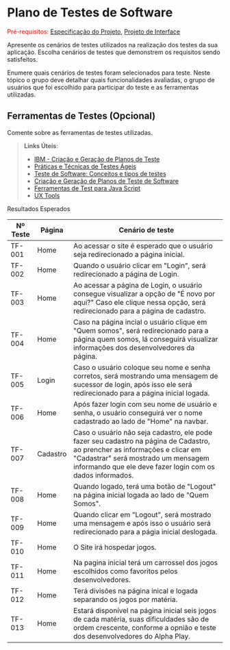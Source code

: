 # Plano de Testes de Software

<span style="color:red">Pré-requisitos: <a href="2-Especificação do Projeto.md"> Especificação do Projeto</a></span>, <a href="3-Projeto de Interface.md"> Projeto de Interface</a>

Apresente os cenários de testes utilizados na realização dos testes da sua aplicação. Escolha cenários de testes que demonstrem os requisitos sendo satisfeitos.

Enumere quais cenários de testes foram selecionados para teste. Neste tópico o grupo deve detalhar quais funcionalidades avaliadas, o grupo de usuários que foi escolhido para participar do teste e as ferramentas utilizadas.
 
## Ferramentas de Testes (Opcional)

Comente sobre as ferramentas de testes utilizadas.
 
> **Links Úteis**:
> - [IBM - Criação e Geração de Planos de Teste](https://www.ibm.com/developerworks/br/local/rational/criacao_geracao_planos_testes_software/index.html)
> - [Práticas e Técnicas de Testes Ágeis](http://assiste.serpro.gov.br/serproagil/Apresenta/slides.pdf)
> -  [Teste de Software: Conceitos e tipos de testes](https://blog.onedaytesting.com.br/teste-de-software/)
> - [Criação e Geração de Planos de Teste de Software](https://www.ibm.com/developerworks/br/local/rational/criacao_geracao_planos_testes_software/index.html)
> - [Ferramentas de Test para Java Script](https://geekflare.com/javascript-unit-testing/)
> - [UX Tools](https://uxdesign.cc/ux-user-research-and-user-testing-tools-2d339d379dc7)

Resultados Esperados

| Nº Teste | Página | Cenário de teste |
|-----------|-----------------------------------------|----|
|TF-001| Home | Ao acessar o site é esperado que o usuário seja redirecionado a página inicial. |
|TF-002| Home | Quando o usuário clicar em "Login", será redirecionado a página de Login. |
|TF-003| Home | Ao acessar a página de Login, o usuário consegue visualizar a opção de "É novo por aqui?" Caso ele clique nessa opção, será redirecionado para a página de cadastro. |
|TF-004| Home | Caso na página incial o usuário clique em "Quem somos", será redirecionado para a página quem somos, lá conseguirá visualizar informações dos desenvolvedores da página. |
|TF-005| Login | Caso o usuário coloque seu nome e senha corretos, será mostrando uma mensagem de sucessor de login, após isso ele será redirecionado para a página inicial logada. |
|TF-006| Home | Após fazer login com seu nome de usuário e senha, o usuário conseguirá ver o nome cadastrado ao lado de "Home" na navbar. |
|TF-007| Cadastro | Caso o usuário não seja cadastro, ele pode fazer seu cadastro na página de Cadastro, ao prencher as informações e clicar em "Cadastrar" será mostrado um mensagem informando que ele deve fazer login com os dados informados. |
|TF-008| Home | Quando logado, terá uma botão de "Logout" na página inicial logada ao lado de "Quem Somos". |
|TF-009| Home | Quando clicar em "Logout", será mostrado uma mensagem e após isso o usuário será redirecionado para a págia inicial deslogada. |
|TF-010| Home | O Site irá hospedar jogos. |
|TF-011| Home | Na pagina inicial terá um carrossel dos jogos escolhidos como favoritos pelos desenvolvedores. |
|TF-012| Home | Terá divisões na página inical e logada separando os jogos por matéria. |
|TF-013| Home | Estará disponível na página inicial seis jogos de cada matéria, suas dificuldades são de ordem crescente, conforme a opnião e teste dos desenvolvedores do Alpha Play. |
